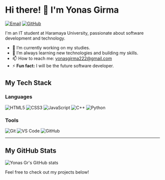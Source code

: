 # Hi there! 👋 I'm Yonas Girma

[![Email](https://img.shields.io/badge/Email-yonasgirma222@gmail.com-blue?style=flat-square&logo=gmail)](mailto:yonasgirma222@gmail.com)
[![GitHub](https://img.shields.io/badge/-@YonasGr-%23181717?style=flat-square&logo=github)](https://github.com/YonasGr)

I'm an IT student at Haramaya University, passionate about software development and technology.

- 🔭 I’m currently working on my studies.
- 🌱 I’m always learning new technologies and building my skills.
- 📫 How to reach me: yonasgirma222@gmail.com
- ⚡ **Fun fact:** I will be the future software developer.

## My Tech Stack

### Languages
![HTML5](https://img.shields.io/badge/-HTML5-%23E44D27?style=flat-square&logo=html5&logoColor=ffffff)
![CSS3](https://img.shields.io/badge/-CSS3-%231572B6?style=flat-square&logo=css3)
![JavaScript](https://img.shields.io/badge/-JavaScript-%23F7DF1C?style=flat-square&logo=javascript&logoColor=000000)
![C++](https://img.shields.io/badge/-C++-%2300599C?style=flat-square&logo=c%2B%2B&logoColor=ffffff)
![Python](https://img.shields.io/badge/-Python-%233776AB?style=flat-square&logo=python&logoColor=ffffff)

### Tools
![Git](https://img.shields.io/badge/-Git-%23F05032?style=flat-square&logo=git&logoColor=%23ffffff)
![VS Code](https://img.shields.io/badge/-VSCode-%23007ACC?style=flat-square&logo=visual-studio-code)
![GitHub](https://img.shields.io/badge/-GitHub-181717?style=flat-square&logo=github)

---

## My GitHub Stats

![Yonas Gr's GitHub stats](https://github-readme-stats.vercel.app/api?username=YonasGr&show_icons=true&theme=dracula)

Feel free to check out my projects below!
